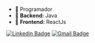 - 🏢 Programador
- 🖤 **Backend:** Java
- 💜 **Frontend:** ReactJs
   
[![Linkedin Badge](https://img.shields.io/badge/-LinkedIn-blue?style=flat-square&logo=Linkedin&logoColor=white&link=https://www.linkedin.com/in/devsouza/)](https://www.linkedin.com/in/devsouza/)
[![Gmail Badge](https://img.shields.io/badge/-Gmail-c14438?style=flat-square&logo=Gmail&logoColor=white&link=mailto:devsouza01@gmail.com)](mailto:devsouza01@gmail.com)
